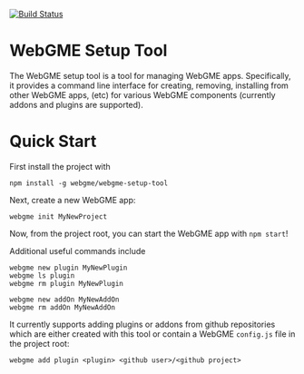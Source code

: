[![Build Status](https://travis-ci.org/webgme/webgme-setup-tool.svg?branch=master)](https://travis-ci.org/webgme/webgme-cli)
# WebGME Setup Tool
The WebGME setup tool is a tool for managing WebGME apps. Specifically, it provides a command line interface for creating, removing, installing from other WebGME apps, (etc) for various WebGME components (currently addons and plugins are supported).

# Quick Start
First install the project with 

```
npm install -g webgme/webgme-setup-tool
```

Next, create a new WebGME app:

```
webgme init MyNewProject
```

Now, from the project root, you can start the WebGME app with `npm start`!

Additional useful commands include
```
webgme new plugin MyNewPlugin
webgme ls plugin
webgme rm plugin MyNewPlugin

webgme new addOn MyNewAddOn
webgme rm addOn MyNewAddOn
```

It currently supports adding plugins or addons from github repositories which are either created with this tool or contain a WebGME `config.js` file in the project root:

```
webgme add plugin <plugin> <github user>/<github project>
```

